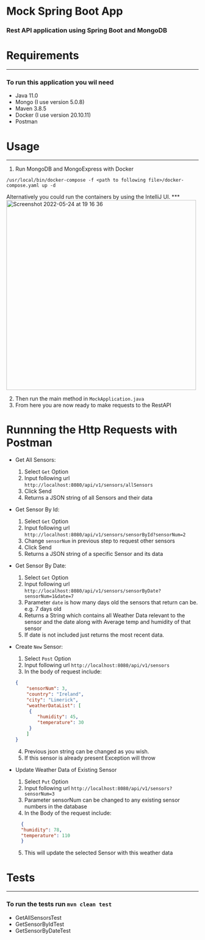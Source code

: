 # Mock Spring Boot App

### Rest API application using Spring Boot and MongoDB

# Requirements
***

### To run this application you wil need
* Java 11.0
* Mongo (I use version 5.0.8)
* Maven 3.8.5
* Docker (I use version 20.10.11)
* Postman


# Usage
***

1. Run MongoDB and MongoExpress with Docker
```shell
/usr/local/bin/docker-compose -f <path to following file>/docker-compose.yaml up -d

```
Alternatively you could run the containers by using the IntelliJ UI.
***<img width="497" alt="Screenshot 2022-05-24 at 19 16 36" src="https://user-images.githubusercontent.com/47178446/170112766-7b132771-d5ad-4f25-ad26-98b217d51d17.png">

2. Then run the main method in ```MockApplication.java```
3. From here you are now ready to make requests to the RestAPI

# Runnning the Http Requests with Postman



* Get All Sensors: 
  1. Select `Get` Option
  2. Input following url ```http://localhost:8080/api/v1/sensors/allSensors```
  3. Click Send 
  4. Returns a JSON string of all Sensors and their data

* Get Sensor By Id:
  1. Select `Get` Option
  2. Input following url ```http://localhost:8080/api/v1/sensors/sensorById?sensorNum=2```
  3. Change `sensorNum` in previous step to request other sensors
  4. Click Send
  5. Returns a JSON string of a specific Sensor and its data
  
* Get Sensor By Date:
  1. Select `Get` Option
  2. Input following url ```http://localhost:8080/api/v1/sensors/sensorByDate?sensorNum=1&date=7```
  3. Parameter `date` is how many days old the sensors that return can be. e.g. 7 days old
  4. Returns a String which contains all Weather Data relevant to the sensor and the date along with Average temp and humidity of that sensor
  5. If date is not included just returns the most recent data.
  
* Create `New` Sensor:
  1. Select `Post` Option
  2. Input following url ```http://localhost:8080/api/v1/sensors```
  3. In the body of request include:
  ```json
  {
      "sensorNum": 3,
      "country": "Ireland",
      "city": "Limerick",
      "weatherDataList": [
       {
          "humidity": 45,
          "temperature": 30
       }
      ]
  }
    ```
  4. Previous json string can be changed as you wish.
  5. If this sensor is already present Exception will throw

* Update Weather Data of Existing Sensor
  1. Select `Put` Option
  2. Input following url `http://localhost:8080/api/v1/sensors?sensorNum=3`
  3. Parameter sensorNum can be changed to any existing sensor numbers in the database
  4. In the Body of the request include:
  ```json 
    {
    "humidity": 78,
    "temperature": 110
    }
  ```
  5. This will update the selected Sensor with this weather data

# Tests
***

### To run the tests run `mvn clean test`
* GetAllSensorsTest
* GetSensorByIdTest
* GetSensorByDateTest
  
